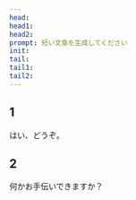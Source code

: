 ```yaml
---
head: 
head1: 
head2: 
prompt: 短い文章を生成してください
init: 
tail: 
tail1: 
tail2: 
---
```


## 1
はい、どうぞ。
## 2
何かお手伝いできますか？
